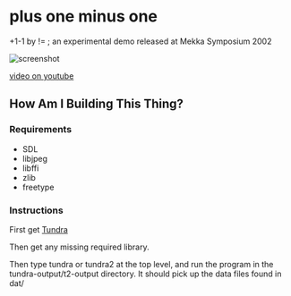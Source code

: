 plus one minus one
==================

+1-1 by != ; an experimental demo released at Mekka Symposium 2002

![screenshot](http://img.youtube.com/vi/FaUoeXsHOFA/hqdefault.jpg)

[video on youtube](https://www.youtube.com/watch?v=FaUoeXsHOFA)

## How Am I Building This Thing?

### Requirements

- SDL
- libjpeg
- libffi
- zlib
- freetype

### Instructions

First get [Tundra](https://github.com/deplinenoise/tundra)

Then get any missing required library.

Then type tundra or tundra2 at the top level, and run the program in
the tundra-output/t2-output directory. It should pick up the data
files found in dat/
